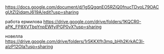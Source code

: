 https://docs.google.com/document/d/1gSQgqnEO5RZiQ0fnucTDvoL79OACgUtZl2idqmJ619A/edit?usp=sharing


работа ермилова
https://drive.google.com/drive/folders/1KQCR0-aPK_FP8XVTbpYnpEWfyIPGP0vX?usp=sharing


новелла
https://drive.google.com/drive/folders/1r5KKXfh3mq_bHh2KrkAC3l-aIzP12OIa?usp=sharing
